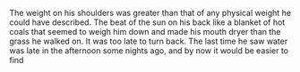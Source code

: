 The weight on his shoulders was greater than that of any physical weight he could have described. The beat of the sun on his back like a blanket of hot coals that seemed to weigh him down and made his mouth dryer than the grass he walked on. It was too late to turn back. The last time he saw water was late in the afternoon some nights ago, and by now it would be easier to find 